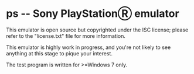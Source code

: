 # ps -- Sony PlayStationⓇ emulator

This emulator is open source but copyrighted under the ISC license; please refer to
the "license.txt" file for more information.

This emulator is highly work in progress, and you're not likely to see anything
at this stage to pique your interest.

The test program is written for >=Windows 7 only.